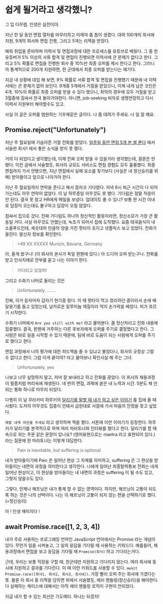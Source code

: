 # 쉽게 될거라고 생각했니?

그 입 다무렴. 인생은 실전이야.

지난 한 달 동안 면접 열차를 마무리하고 이제야 좀 틈이 생겼다. 대략 100개의 회사에 지원, 9개의 회사와 면접 진행, 그리고 5개는 리젝을 받았다.

해외 취업을 준비하며 이력서 및 면접과정에 대한 프로세스를 유튜브로 배웠다. 그 중 한 유튜버가 5% 이상의 서류 합격 및 면접이 진행되면 이력서에 큰 문제가 없다고 한다. 그리고 5% 확률로 면접을 진행한 회사 중 10%만 최종 오퍼를 제시 한다고 한다. 그러니까 통계적으로 200개 지원하면, 한 군데에서 최종 오퍼를 받는다는 얘기다.

지금 내 상황에 대입 해 보면, 9% 확률로 서류 합격 및 면접을 진행했기 때문에 내 이력서에는 큰 문제가 없어 보인다. 9개중 5개에서 거절을 받았으니, 이제 내게 남은 코인은 4개. 10%의 확률로 최종 오퍼를 받을 수 있다 했으니, 최악의 경우에 모두 거절을 받고 3월중에 짐싸서 한국 돌아가야한다. 아니면, job-seeking 비자로 생명연장하고 다시 이력서 지원부터 해야할수도 있고.

사실 이 글은 오퍼를 염원하는 기우제같은 글이다. 나 좀 데려가 주세요. 나 일 잘 해요.

## Promise.reject("Unfortunately")

지난 주 월요일에 가슴아픈 거절 전화를 받았다. [일주일 동안 면접 5개 본 썰 푼다](https://medium.com/@jun-choi-4928/%EC%9D%BC%EC%A3%BC%EC%9D%BC-%EB%8F%99%EC%95%88-%EB%A9%B4%EC%A0%91-5%EA%B0%9C-%EB%B3%B8-%EC%8D%B0-%ED%91%BC%EB%8B%A4-3801a3d6eb30) 에서 서술한 회사1 에서 좋은 소식을 받지 못 했다.

거의 다 되었다고 생각했는데, 이제 진짜 오퍼 받을 수 있을거라 생각했는데, 결론은 안됐다.
이전 글에서 서술했듯, 회사의 규모도 서비스도 면접 경험도 모두 훌륭했다. 최종 면접까지 가서 안됐으면, 지난 면접에서 실패 요소를 찾기보다 (사실은 내 정신승리를 위해) 받아들이고 앞으로 나아가야 한다.

지난 주 월요일까지 연락을 준다고 해서 잠자코 기다렸다. 저녁 6시 퇴근 시간이 다 되어가는데도 아무 연락이 없었다. 이 날 하루종일 아무것도 못 했다. 기다림은 정말 적응이 안 된다. 결국 못 참고 HR에게 메일을 보냈다. 업데이트 줄 수 있니? 보통 한 시간 이내로 답장이 오는데도 불구하고 답장이 오질 않았다.

짐싸서 집으로 갔다. 진짜 기다림도 하나의 정신적인 활동이라면, 정신소모가 가장 큰 활동일 거다. 사실 아무것도 안했는데, 녹초가 되어서 집에 도착했다. 요즘 태국음식이 내 소울푸드인데, 세숫대야 만큼의 양을 가진 팟타이 조지고 넷플릭스 보고 있었다. 전화가 울린다. 발신자 정보를 확인한다.

> +49 XX XXXXX
> Munich, Bavaria, Germany

아, 올게 왔구나! (이 회사의 본사가 독일 뮌헨에 있다.) 아 드디어 오퍼 받는구나.
전화를 받고 인사치례로 안부를 묻고 나는 이야기 한다.

> 기다리고 있었어!

그리고 수화기 너머로 들리는 것은

> Unfortunately, .......

진짜, 이거 듣자마자 갑자기 현기증 왔다. 이 때 팟타이 먹고 정리하던 중이라서 손에 배달용기를 들고 있었는데, 날카로운 알루미늄 재질이라 약지 손가락을 베었다. 피가 흐르기 시작한다.

수화기 너머에서 `Are you still with me?` 라고 물어본다. 좀 정신차리고 전화 내용에 집중했다.
결국, 뮌헨에 거주하는 다른 후보자에게 오퍼를 주기로 결정했다고 한다. 그 사람은 바로 일을 시작할 수 있기 때문에, 팀에 바로 도움이 되는 사람에게 오퍼를 주기로 했다고 한다.

면접 과정에서 나의 평가에 대한 피드백을 줄 수 있냐고 물었더니, 회사의 규정상 그럴 수 없다고 한다. 그럼 이게 끝이야? 라고 물어보니 확인사살 해 주는 그녀.

> Unfortunately, yes

나보고 너무 실망하지 말고, 저녁 잘 보내라고 하고 전화를 끊었다.
이 회사의 채용과정이 필름처럼 머리속에 재생된다. 네 번의 면접, 과제에 쏟은 내 노력과 시간. 5분도 채 안되는 통화 하나로 마무리 되었다.

다행히 이 날 무라카미 하루키의 [달리기를 말할 때 내가 하고 싶은 이야기](https://product.kyobobook.co.kr/detail/S000001068777) 를 집에 올 때 사왔다. 도저히 아무것도 집중이 안돼서 급한대로 서점에 가서 마음의 안정을 찾고 싶었다.

`제발 내게 위안을 주세요` 라고 생각하며 책을 폈다. 서론에 이런 이야기가 등장한다.
하루키가 달리기를 본격적으로 하며 여러 마라토너와 인터뷰를 했다고 한다. 달리기를 할 때 속으로 외는 주문 같은 문장이 있나요? (영어표현으로는 mantra 라고 표현되어 있다.) 라는 질문에 한 마라토너는 이렇게 대답한다.

> Pain is inevitable, but suffering is optional

내가 받아들이기에 Pain 은 일어난 현상 그 자체를 의미하고, suffering 은 그 현상을 받아들이는 내면의 과정을 의미한다고 생각한다. 나에게 일어난 최종탈락통보 전화는 내게 일어난 현상이고, 이 현상을 받아들이는 내 내면의 과정은 suffering 이 될 수도 있고, 그렇지 않을수도 있다.

그렇다. 언제나 해프닝은 내가 통제 할 수 없는 영역이다. 하지만, 해프닝이 고통이 되도록 하는 것은 나의 선택이다. 나는 이 해프닝이 고통이 되지 않는 편을 선택하기로 했다. (=정신승리)

아 ! 인생 재미지다 !

## await Promise.race([1, 2, 3, 4])

내가 주로 사용하는 프로그래밍 언어인 JavaScript 언어에서는 Promise 라는 개념이 있다.
무언가 일을 시켜놓고, 그 일의 응답을 기다릴 때 사용하는 키워드다.
예를들어, 채용과정에서 면접을 보고 응답을 기다릴 때 `Promise(회사)` 하고 기다리는거다.

근데, 우리는 보통 직장을 구할 때, 한군데만 지원하고 기다리지 않는다. 여러 회사에 동시에 지원하고 결과를 기다린다. 이 때 이런 키워드를 사용할 수 있다. `await Promise.race([회사1, 회사2, 회사3, 회사4])`. 가장 빨리 오퍼 주는 회사에 가겠다는 뜻. 물론 이 회사 중 리젝을 당하면 위에서 서술했듯, 에러 핸들링(정신승리)을 해야한다. 다 실패하는 케이스에 대해서는 아직 에러 핸들링 로직이 구현이 안되었다.

지금 내가 할 수 있는 최선은 기도메타. 하나는 되겠지!
